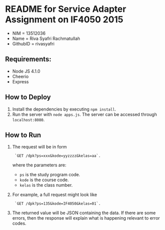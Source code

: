 # README for Service Adapter Assignment on IF4050 2015 #

- NIM      = 13512036
- Name     = Riva Syafri Rachmatullah
- GithubID = rivasyafri

## Requirements: ##

- Node JS 4.1.0
- Cheerio
- Express

## How to Deploy ##

 1. Install the dependencies by executing `npm install`.
 2. Run the server with `node apps.js`. The server can be accessed through `localhost:8080`.

## How to Run

1. The request will be in form 

		
		`GET /dpk?ps=xxx&kode=yyzzzz&kelas=aa`.
		 
	
	where the parameters are:
    - `ps` is the study program code.
    - `kode` is the course code.
    - `kelas` is the class number.

2. For example, a full request might look like 

		`GET /dpk?ps=135&kode=IF4050&kelas=01`.

3. The returned value will be JSON containing the data. If there are some errors, then the response will explain what is happening relevant to error codes.
